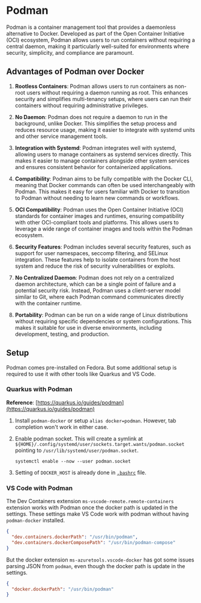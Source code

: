 # Podman

Podman is a container management tool that provides a daemonless alternative to Docker. Developed as part of the Open Container Initiative (OCI) ecosystem, Podman allows users to run containers without requiring a central daemon, making it particularly well-suited for environments where security, simplicity, and compliance are paramount.

## Advantages of Podman over Docker

1. **Rootless Containers**: Podman allows users to run containers as non-root users without requiring a daemon running as root. This enhances security and simplifies multi-tenancy setups, where users can run their containers without requiring administrative privileges.

2. **No Daemon**: Podman does not require a daemon to run in the background, unlike Docker. This simplifies the setup process and reduces resource usage, making it easier to integrate with systemd units and other service management tools.

3. **Integration with Systemd**: Podman integrates well with systemd, allowing users to manage containers as systemd services directly. This makes it easier to manage containers alongside other system services and ensures consistent behavior for containerized applications.

4. **Compatibility**: Podman aims to be fully compatible with the Docker CLI, meaning that Docker commands can often be used interchangeably with Podman. This makes it easy for users familiar with Docker to transition to Podman without needing to learn new commands or workflows.

5. **OCI Compatibility**: Podman uses the Open Container Initiative (OCI) standards for container images and runtimes, ensuring compatibility with other OCI-compliant tools and platforms. This allows users to leverage a wide range of container images and tools within the Podman ecosystem.

6. **Security Features**: Podman includes several security features, such as support for user namespaces, seccomp filtering, and SELinux integration. These features help to isolate containers from the host system and reduce the risk of security vulnerabilities or exploits.

7. **No Centralized Daemon**: Podman does not rely on a centralized daemon architecture, which can be a single point of failure and a potential security risk. Instead, Podman uses a client-server model similar to Git, where each Podman command communicates directly with the container runtime.

8. **Portability**: Podman can be run on a wide range of Linux distributions without requiring specific dependencies or system configurations. This makes it suitable for use in diverse environments, including development, testing, and production.

## Setup

Podman comes pre-installed on Fedora. But some additional setup is required to use it with other tools like Quarkus and VS Code.

### Quarkus with Podman

**Reference**: [https://quarkus.io/guides/podman](https://quarkus.io/guides/podman)

1. Install `podman-docker` or setup `alias docker=podman`. However, tab completion won't work in either case.

2. Enable podman socket. This will create a symlink at `${HOME}/.config/systemd/user/sockets.target.wants/podman.socket` pointing to `/usr/lib/systemd/user/podman.socket`.

   ```shell
   systemctl enable --now --user podman.socket
   ```

3. Setting of `DOCKER_HOST` is already done in [`.bashrc`](../bash/.bashrc) file.

### VS Code with Podman

The Dev Containers extension `ms-vscode-remote.remote-containers` extension works with Podman once the docker path is updated in the settings. These settings make VS Code work with podman without having `podman-docker` installed.

```json
{
  "dev.containers.dockerPath": "/usr/bin/podman",
  "dev.containers.dockerComposePath": "/usr/bin/podman-compose"
}
```

But the docker extension `ms-azuretools.vscode-docker` has got some issues parsing JSON from `podman`, even though the docker path is update in the settings.

```json
{
  "docker.dockerPath": "/usr/bin/podman"
}
```
